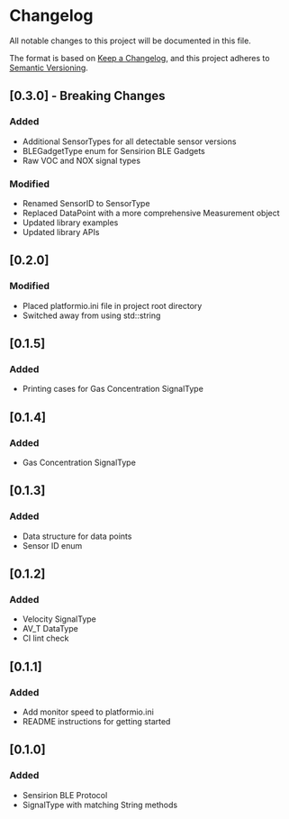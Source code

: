 # Changelog
All notable changes to this project will be documented in this file.

The format is based on [Keep a Changelog](https://keepachangelog.com/en/1.0.0/),
and this project adheres to [Semantic Versioning](https://semver.org/spec/v2.0.0.html).

## [0.3.0] - Breaking Changes
### Added
- Additional SensorTypes for all detectable sensor versions
- BLEGadgetType enum for Sensirion BLE Gadgets
- Raw VOC and NOX signal types

### Modified
- Renamed SensorID to SensorType
- Replaced DataPoint with a more comprehensive Measurement object
- Updated library examples
- Updated library APIs

## [0.2.0]
### Modified
- Placed platformio.ini file in project root directory
- Switched away from using std::string

## [0.1.5]
### Added
- Printing cases for Gas Concentration SignalType

## [0.1.4]
### Added
- Gas Concentration SignalType

## [0.1.3]
### Added
- Data structure for data points
- Sensor ID enum

## [0.1.2]
### Added
- Velocity SignalType
- AV_T DataType
- CI lint check

## [0.1.1]
### Added
- Add monitor speed to platformio.ini
- README instructions for getting started

## [0.1.0]
### Added
- Sensirion BLE Protocol
- SignalType with matching String methods
